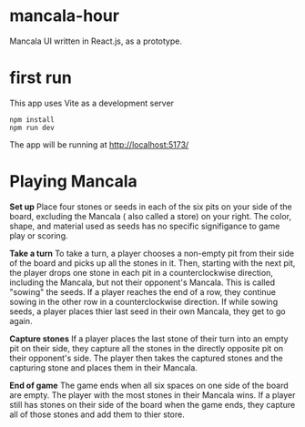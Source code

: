 # mancala-hour
Mancala UI written in React.js, as a prototype.



# first run

This app uses Vite as a development server 

```
npm install
npm run dev
```

The app will be running at [http://localhost:5173/](http://localhost:5173/)

# Playing Mancala 

**Set up**
Place four stones or seeds in each of the six pits on your side of the board, excluding the Mancala ( also called a store) on your right. The color, shape, and material used as seeds has no specific signifigance to game play or scoring.

**Take a turn**
To take a turn, a player chooses a non-empty pit from their side of the board and picks up all the stones in it. Then, starting with the next pit, the player drops one stone in each pit in a counterclockwise direction, including the Mancala, but not their opponent's Mancala. This is called "sowing" the seeds. If a player reaches the end of a row, they continue sowing in the other row in a counterclockwise direction. If while sowing seeds, a player places thier last seed in their own Mancala, they get to go again. 

**Capture stones**
If a player places the last stone of their turn into an empty pit on their side, they capture all the stones in the directly opposite pit on their opponent's side. The player then takes the captured stones and the capturing stone and places them in their Mancala. 

**End of game**
The game ends when all six spaces on one side of the board are empty. The player with the most stones in their Mancala wins. If a player still has stones on their side of the board when the game ends, they capture all of those stones and add them to thier store.
